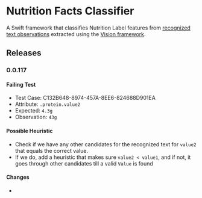 # Nutrition Facts Classifier
A Swift framework that classifies Nutrition Label features from [recognized text observations](https://developer.apple.com/documentation/vision/vnrecognizedtextobservation) extracted using the [Vision framework](https://developer.apple.com/documentation/vision).

## Releases

### 0.0.117
#### Failing Test
- Test Case: C132B648-8974-457A-8EE6-824688D901EA
- Attribute: `.protein.value2`
- Expected: `4.3g`
- Observation: `43g`

#### Possible Heuristic
- Check if we have any other candidates for the recognized text for `value2` that equals the correct value.
- If we do, add a heuristic that makes sure `value2 < value1`, and if not, it goes through other candidates till a valid `Value` is found

#### Changes
- 